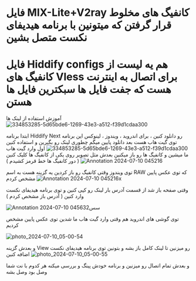 فایل MIX-Lite+V2ray کانفیگ های مخلوط قرار گرفتن که میتونین با برنامه هیدیفای نکست متصل بشین
=======================================
فایل Hiddify configs هم یه لیست از کانفیگ های Vless برای اتصال به اینترنت هست که جفت فایل ها سبکترین فایل ها هستن
=======================================
آموزش استفاده از لینک ها
![334853285-5d65bde6-1269-43e3-a512-f39d1cdaa300](https://github.com/ippscan/v2ray-configs/assets/145909737/b6094841-4d8d-4ee4-8047-88b2d5fb0316)

ابتدا برنامه Hiddify Next رو دانلود کنین ، برای اندروید ، ویندوز ، لینوکس این برنامه توی گیت هاب هست بعد دانلود پایین میگم چطوری لینک رو بگیرین و استفاده کنین
![334853285-5d65bde6-1269-43e3-a512-f39d1cdaa300](https://github.com/ippscan/v2ray-configs/assets/145909737/d906e516-bef1-4438-aa52-0ffc9097c879)
اول وارد گیت هاب ما میشین و کانفیگ ها رو باز میکنین بعدش مثل تصویر روی یکی از کانفیگ ها کلیک کنین ( دور کانفیگ ها خط قرمز کشیدم )
![Annotation 2024-07-10 045216](https://github.com/ippscan/v2ray-configs/assets/145909737/515af883-162f-486a-a59a-3ec5366806c7)

توی ویندوز وقتی کانفیگ رو باز کردین یه گزینه هست به اسم RAW که توی عکس پایین مشخص کردم
![Annotation 2024-07-10 045216x](https://github.com/ippscan/v2ray-configs/assets/145909737/6f4d2854-c240-4fe0-9250-3085afc83449)

وقتی صفحه باز شد از قسمت آدرس بار لینک رو کپی کنین و توی برنامه هیدیفای نکست وارد کنین ( آدرس باز مشخص کردم )

![Annotation 2024-07-10 045632سس](https://github.com/ippscan/v2ray-configs/assets/145909737/435ac3c1-552d-4a7b-a646-70aa0550f2f0)

توی گوشی های اندروید هم وقتی وارد گیت هاب ما شدین توی عکس پایین مشخص کردیم

![photo_2024-07-10_05-00-54](https://github.com/ippscan/v2ray-configs/assets/145909737/195a94bf-c373-4361-a805-6e47ac3f9b27)

و بعدش گزینه View رو میزنین تا لینک کامل باز بشه و بتونین توی برنامه هیدیفای نکست اضافه کنین
![photo_2024-07-10_05-00-55](https://github.com/ippscan/v2ray-configs/assets/145909737/deaddc8b-b38a-4e83-996f-811932ca935e)

و بعدش تمام اتصال رو میزنین و برنامه خودش پینگ و بررسی میکنه هر کدوم با نت شما وصل بود وصل بشه
